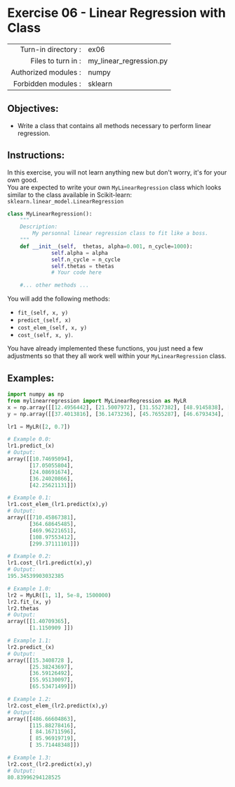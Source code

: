 # Exercise 06 - Linear Regression with Class

|                         |                     |
| -----------------------:| ------------------  |
|   Turn-in directory :   |  ex06               |
|   Files to turn in :    |  my_linear_regression.py             |
|   Authorized modules :  |  numpy              |
|   Forbidden modules :   |  sklearn            |

## Objectives: 
* Write a class that contains all methods necessary to perform linear regression.

## Instructions:
In this exercise, you will not learn anything new but don't worry, it's for your own good.  
You are expected to write your own `MyLinearRegression` class which looks similar to the class available in Scikit-learn:    
`sklearn.linear_model.LinearRegression`
``` python
class MyLinearRegression():
	"""
	Description:
		My personnal linear regression class to fit like a boss.
	"""
	def __init__(self,  thetas, alpha=0.001, n_cycle=1000):
              self.alpha = alpha
              self.n_cycle = n_cycle
              self.thetas = thetas
              # Your code here

	#... other methods ...
```
You will add the following methods:
- `fit_(self, x, y)`
- `predict_(self, x)` 
- `cost_elem_(self, x, y)`
- `cost_(self, x, y)`.  

You have already implemented these functions, you just need a few adjustments so that they all work well within your `MyLinearRegression` class.

## Examples:
```python
import numpy as np
from mylinearregression import MyLinearRegression as MyLR
x = np.array([[12.4956442], [21.5007972], [31.5527382], [48.9145838], [57.5088733]])
y = np.array([[37.4013816], [36.1473236], [45.7655287], [46.6793434], [59.5585554]])

lr1 = MyLR([2, 0.7])

# Example 0.0:
lr1.predict_(x)
# Output:
array([[10.74695094],
       [17.05055804],
       [24.08691674],
       [36.24020866],
       [42.25621131]])

# Example 0.1:
lr1.cost_elem_(lr1.predict(x),y)
# Output:
array([[710.45867381],
       [364.68645485],
       [469.96221651],
       [108.97553412],
       [299.37111101]])

# Example 0.2:
lr1.cost_(lr1.predict(x),y)
# Output:
195.34539903032385

# Example 1.0:
lr2 = MyLR([1, 1], 5e-8, 1500000)
lr2.fit_(x, y)
lr2.thetas
# Output:
array([[1.40709365],
       [1.1150909 ]])

# Example 1.1:
lr2.predict_(x)
# Output:
array([[15.3408728 ],
       [25.38243697],
       [36.59126492],
       [55.95130097],
       [65.53471499]])

# Example 1.2:
lr2.cost_elem_(lr2.predict(x),y)
# Output:
array([[486.66604863],
       [115.88278416],
       [ 84.16711596],
       [ 85.96919719],
       [ 35.71448348]])

# Example 1.3:
lr2.cost_(lr2.predict(x),y)
# Output:
80.83996294128525
```
